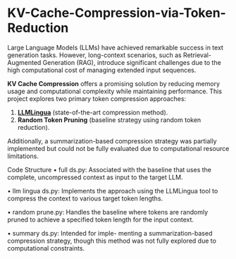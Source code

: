 # KV-Cache-Compression-via-Token-Reduction
Large Language Models (LLMs) have achieved remarkable success in text generation tasks. However, long-context scenarios, such as Retrieval-Augmented Generation (RAG), introduce significant challenges due to the high computational cost of managing extended input sequences.  

**KV Cache Compression** offers a promising solution by reducing memory usage and computational complexity while maintaining performance. This project explores two primary token compression approaches: 

1. **[LLMLingua](https://github.com/microsoft/LLMLingua)** (state-of-the-art compression method).  
2. **Random Token Pruning** (baseline strategy using random token reduction). 

Additionally, a summarization-based compression strategy was partially implemented but could not be fully evaluated due to computational resource limitations.

Code Structure
• full ds.py: Associated with the baseline that uses the complete, uncompressed context as input to the target LLM.

• llm lingua ds.py: Implements the approach using the LLMLingua tool to compress the context to various target token lengths.

• random prune.py: Handles the baseline where tokens are randomly pruned to achieve a specified token length for the input context.

• summary ds.py: Intended for imple- menting a summarization-based compression strategy, though this method was not fully explored due to computational constraints.
